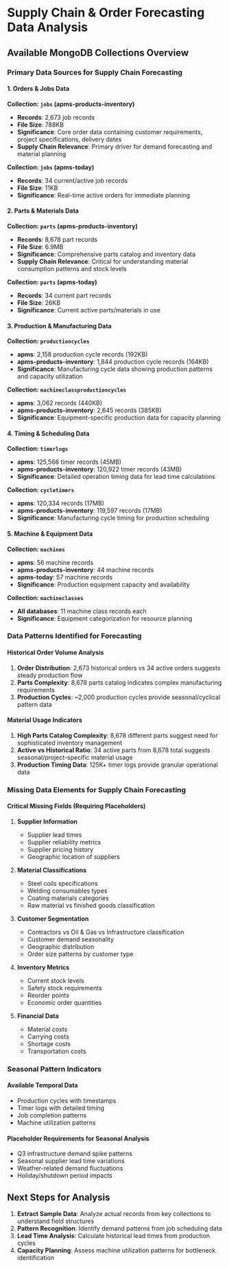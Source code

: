 # Supply Chain & Order Forecasting Data Analysis

## Available MongoDB Collections Overview

### Primary Data Sources for Supply Chain Forecasting

#### 1. Orders & Jobs Data
**Collection: `jobs` (apms-products-inventory)**
- **Records**: 2,673 job records
- **File Size**: 788KB
- **Significance**: Core order data containing customer requirements, project specifications, delivery dates
- **Supply Chain Relevance**: Primary driver for demand forecasting and material planning

**Collection: `jobs` (apms-today)**
- **Records**: 34 current/active job records
- **File Size**: 11KB
- **Significance**: Real-time active orders for immediate planning

#### 2. Parts & Materials Data
**Collection: `parts` (apms-products-inventory)**
- **Records**: 8,678 part records
- **File Size**: 6.9MB
- **Significance**: Comprehensive parts catalog and inventory data
- **Supply Chain Relevance**: Critical for understanding material consumption patterns and stock levels

**Collection: `parts` (apms-today)**
- **Records**: 34 current part records
- **File Size**: 26KB
- **Significance**: Current active parts/materials in use

#### 3. Production & Manufacturing Data
**Collection: `productioncycles`**
- **apms**: 2,158 production cycle records (192KB)
- **apms-products-inventory**: 1,844 production cycle records (164KB)
- **Significance**: Manufacturing cycle data showing production patterns and capacity utilization

**Collection: `machineclassproductioncycles`**
- **apms**: 3,062 records (440KB)
- **apms-products-inventory**: 2,645 records (385KB)
- **Significance**: Equipment-specific production data for capacity planning

#### 4. Timing & Scheduling Data
**Collection: `timerlogs`**
- **apms**: 125,566 timer records (45MB)
- **apms-products-inventory**: 120,922 timer records (43MB)
- **Significance**: Detailed operation timing data for lead time calculations

**Collection: `cycletimers`**
- **apms**: 120,334 records (17MB)
- **apms-products-inventory**: 119,597 records (17MB)
- **Significance**: Manufacturing cycle timing for production scheduling

#### 5. Machine & Equipment Data
**Collection: `machines`**
- **apms**: 56 machine records
- **apms-products-inventory**: 44 machine records
- **apms-today**: 57 machine records
- **Significance**: Production equipment capacity and availability

**Collection: `machineclasses`**
- **All databases**: 11 machine class records each
- **Significance**: Equipment categorization for resource planning

### Data Patterns Identified for Forecasting

#### Historical Order Volume Analysis
1. **Order Distribution**: 2,673 historical orders vs 34 active orders suggests steady production flow
2. **Parts Complexity**: 8,678 parts catalog indicates complex manufacturing requirements
3. **Production Cycles**: ~2,000 production cycles provide seasonal/cyclical pattern data

#### Material Usage Indicators
1. **High Parts Catalog Complexity**: 8,678 different parts suggest need for sophisticated inventory management
2. **Active vs Historical Ratio**: 34 active parts from 8,678 total suggests seasonal/project-specific material usage
3. **Production Timing Data**: 125K+ timer logs provide granular operational data

### Missing Data Elements for Supply Chain Forecasting

#### Critical Missing Fields (Requiring Placeholders)
1. **Supplier Information**
   - Supplier lead times
   - Supplier reliability metrics
   - Supplier pricing history
   - Geographic location of suppliers

2. **Material Classifications**
   - Steel coils specifications
   - Welding consumables types
   - Coating materials categories
   - Raw material vs finished goods classification

3. **Customer Segmentation**
   - Contractors vs Oil & Gas vs Infrastructure classification
   - Customer demand seasonality
   - Geographic distribution
   - Order size patterns by customer type

4. **Inventory Metrics**
   - Current stock levels
   - Safety stock requirements
   - Reorder points
   - Economic order quantities

5. **Financial Data**
   - Material costs
   - Carrying costs
   - Shortage costs
   - Transportation costs

### Seasonal Pattern Indicators

#### Available Temporal Data
- Production cycles with timestamps
- Timer logs with detailed timing
- Job completion patterns
- Machine utilization patterns

#### Placeholder Requirements for Seasonal Analysis
- Q3 infrastructure demand spike patterns
- Seasonal supplier lead time variations
- Weather-related demand fluctuations
- Holiday/shutdown period impacts

## Next Steps for Analysis

1. **Extract Sample Data**: Analyze actual records from key collections to understand field structures
2. **Pattern Recognition**: Identify demand patterns from job scheduling data
3. **Lead Time Analysis**: Calculate historical lead times from production cycles
4. **Capacity Planning**: Assess machine utilization patterns for bottleneck identification
